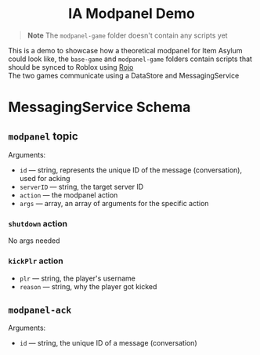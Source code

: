 <h1 align="center">
    IA Modpanel Demo
</h1>

> **Note**
> The `modpanel-game` folder doesn't contain any scripts yet

This is a demo to showcase how a theoretical modpanel for Item Asylum could look like, the `base-game` and `modpanel-game` folders contain scripts that should be synced to Roblox using [Rojo](https://rojo.space)  
The two games communicate using a DataStore and MessagingService

# MessagingService Schema

## `modpanel` topic

Arguments:

- `id` — string, represents the unique ID of the message (conversation), used for acking
- `serverID` — string, the target server ID
- `action` — the modpanel action
- `args` — array, an array of arguments for the specific action

### `shutdown` action

No args needed

### `kickPlr` action

- `plr` — string, the player's username
- `reason` — string, why the player got kicked

## `modpanel-ack`

Arguments:

- `id` — string, the unique ID of a message (conversation)
